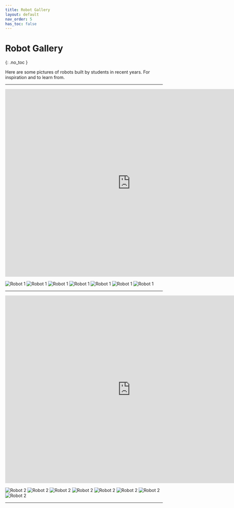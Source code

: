 ```yaml
---
title: Robot Gallery
layout: default
nav_order: 5
has_toc: false
---
```


# Robot Gallery
{: .no_toc }

Here are some pictures of robots built by students in recent years. For inspiration and to learn from.

---

<iframe src="https://myhvl50.autodesk360.com/shares/public/SH28cd1QT2badd0ea72b62c56bb36ba97371?mode=embed" width="800" height="600" allowfullscreen="true" webkitallowfullscreen="true" mozallowfullscreen="true"  frameborder="0"></iframe>

![Robot 1](../assets/images/robot_gallery/P9046048.JPG)
![Robot 1](../assets/images/robot_gallery/P9046052.JPG)
![Robot 1](../assets/images/robot_gallery/P9046054.JPG)
![Robot 1](../assets/images/robot_gallery/P9046055.JPG)
![Robot 1](../assets/images/robot_gallery/P9046060.JPG)
![Robot 1](../assets/images/robot_gallery/P9046062.JPG)
![Robot 1](../assets/images/robot_gallery/P9046067.JPG)

---

<iframe src="https://myhvl50.autodesk360.com/shares/public/SH28cd1QT2badd0ea72beb8d6887335f1561?mode=embed" width="800" height="600" allowfullscreen="true" webkitallowfullscreen="true" mozallowfullscreen="true"  frameborder="0"></iframe>

![Robot 2](../assets/images/robot_gallery/P9046068.JPG)
![Robot 2](../assets/images/robot_gallery/P9046072.JPG)
![Robot 2](../assets/images/robot_gallery/P9046073.JPG)
![Robot 2](../assets/images/robot_gallery/P9046074.JPG)
![Robot 2](../assets/images/robot_gallery/P9046075.JPG)
![Robot 2](../assets/images/robot_gallery/P9046077.JPG)
![Robot 2](../assets/images/robot_gallery/P9046080.JPG)
![Robot 2](../assets/images/robot_gallery/P9046083.JPG)

---

